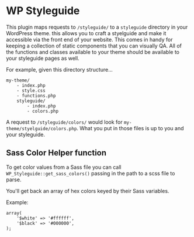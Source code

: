 # WP Styleguide

This plugin maps requests to `/styleguide/` to a `styleguide` directory in your WordPress theme. this allows you to craft a styelguide and make it accessible via the front end of your website. This comes in handy for keeping a collection of static components that you can visually QA. All of the functions and classes available to your theme should be available to your styleguide pages as well.

For example, given this directory structure...

```
my-theme/
    - index.php
    - style.css
    - functions.php
    styleguide/
        - index.php
		- colors.php
```

A request to `/styleguide/colors/` would look for `my-theme/styelguide/colors.php`. What you put in those files is up to you and your styleguide.

## Sass Color Helper function
To get color values from a Sass file you can call `WP_Styleguide::get_sass_colors()` passing in the path to a scss file to parse.

You'll get back an array of hex colors keyed by their Sass variables.

Example:

```
array(
    '$white' => '#ffffff',
    '$black' => '#000000',    
);
```
